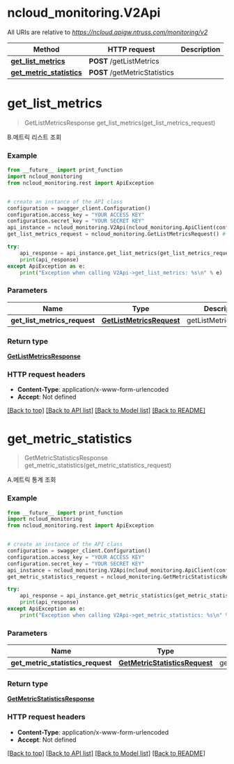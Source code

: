 # ncloud_monitoring.V2Api

All URIs are relative to *https://ncloud.apigw.ntruss.com/monitoring/v2*

Method | HTTP request | Description
------------- | ------------- | -------------
[**get_list_metrics**](V2Api.md#get_list_metrics) | **POST** /getListMetrics | 
[**get_metric_statistics**](V2Api.md#get_metric_statistics) | **POST** /getMetricStatistics | 


# **get_list_metrics**
> GetListMetricsResponse get_list_metrics(get_list_metrics_request)



B.메트릭 리스트 조회

### Example
```python
from __future__ import print_function
import ncloud_monitoring
from ncloud_monitoring.rest import ApiException


# create an instance of the API class
configuration = swagger_client.Configuration()
configuration.access_key = "YOUR ACCESS KEY"
configuration.secret_key = "YOUR SECRET KEY"
api_instance = ncloud_monitoring.V2Api(ncloud_monitoring.ApiClient(configuration))
get_list_metrics_request = ncloud_monitoring.GetListMetricsRequest() # GetListMetricsRequest | getListMetricsRequest

try:
    api_response = api_instance.get_list_metrics(get_list_metrics_request)
    print(api_response)
except ApiException as e:
    print("Exception when calling V2Api->get_list_metrics: %s\n" % e)
```

### Parameters

Name | Type | Description  | Notes
------------- | ------------- | ------------- | -------------
 **get_list_metrics_request** | [**GetListMetricsRequest**](GetListMetricsRequest.md)| getListMetricsRequest | 

### Return type

[**GetListMetricsResponse**](GetListMetricsResponse.md)

### HTTP request headers

 - **Content-Type**: application/x-www-form-urlencoded
 - **Accept**: Not defined

[[Back to top]](#) [[Back to API list]](../README.md#documentation-for-api-endpoints) [[Back to Model list]](../README.md#documentation-for-models) [[Back to README]](../README.md)

# **get_metric_statistics**
> GetMetricStatisticsResponse get_metric_statistics(get_metric_statistics_request)



A.메트릭 통계 조회

### Example
```python
from __future__ import print_function
import ncloud_monitoring
from ncloud_monitoring.rest import ApiException


# create an instance of the API class
configuration = swagger_client.Configuration()
configuration.access_key = "YOUR ACCESS KEY"
configuration.secret_key = "YOUR SECRET KEY"
api_instance = ncloud_monitoring.V2Api(ncloud_monitoring.ApiClient(configuration))
get_metric_statistics_request = ncloud_monitoring.GetMetricStatisticsRequest() # GetMetricStatisticsRequest | getMetricStatisticsRequest

try:
    api_response = api_instance.get_metric_statistics(get_metric_statistics_request)
    print(api_response)
except ApiException as e:
    print("Exception when calling V2Api->get_metric_statistics: %s\n" % e)
```

### Parameters

Name | Type | Description  | Notes
------------- | ------------- | ------------- | -------------
 **get_metric_statistics_request** | [**GetMetricStatisticsRequest**](GetMetricStatisticsRequest.md)| getMetricStatisticsRequest | 

### Return type

[**GetMetricStatisticsResponse**](GetMetricStatisticsResponse.md)

### HTTP request headers

 - **Content-Type**: application/x-www-form-urlencoded
 - **Accept**: Not defined

[[Back to top]](#) [[Back to API list]](../README.md#documentation-for-api-endpoints) [[Back to Model list]](../README.md#documentation-for-models) [[Back to README]](../README.md)

